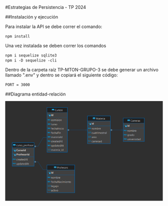 #Estrategias de Persistencia - TP 2024

##Instalación y ejecución

Para instalar la API se debe correr el comando:

```
npm install
```

Una vez instalada se deben correr los comandos

```
npm i sequelize sqlite3
npm i -D sequelize -cli
```

Dentro de la carpeta raíz TP-MTON-GRUPO-3 se debe generar un archivo llamado ".env" y dentro se copiará el siguiente código:

```
PORT = 3000
```

##Diagrama entidad-relación

![Diagrama de entidad-relación](/images/DER.png)

